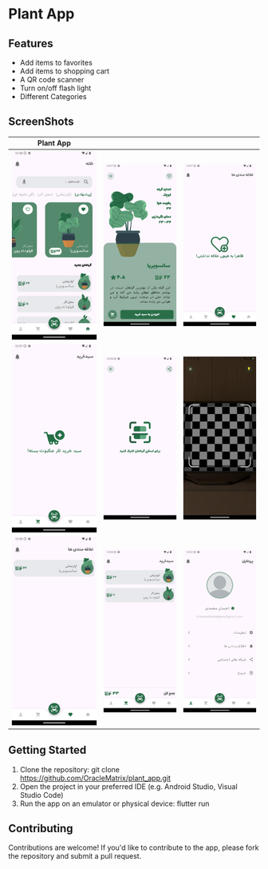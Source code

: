 # Plant App

## Features
* Add items to favorites
* Add items to shopping cart
* A QR code scanner
* Turn on/off flash light
* Different Categories

## ScreenShots
| Plant App |||
|---|---|---|
| ![alt text](Screenshot_1725568688.png) | ![alt text](Screenshot_1725568647.png) | ![alt text](Screenshot_1725568632.png) |
| ![alt text](Screenshot_1725568636.png) | ![alt text](Screenshot_1725568694.png) | ![alt text](Screenshot_1725568705.png) |
| ![alt text](Screenshot_1725568714.png) | ![alt text](Screenshot_1725568727.png) | ![alt text](Screenshot_1725569556.png) |


## Getting Started
1. Clone the repository: git clone https://github.com/OracleMatrix/plant_app.git
2. Open the project in your preferred IDE (e.g. Android Studio, Visual Studio Code)
3. Run the app on an emulator or physical device: flutter run

## Contributing
Contributions are welcome! If you'd like to contribute to the app, please fork the repository and submit a pull request.
